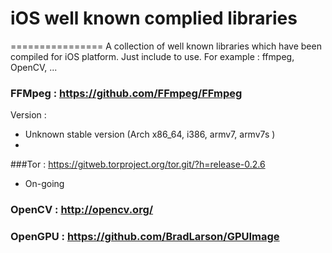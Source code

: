 # iOS well known complied libraries
================
A collection of well known libraries which have been compiled for iOS platform. Just include to use. For example : ffmpeg, OpenCV, ...


### FFMpeg : https://github.com/FFmpeg/FFmpeg
Version : 
  + Unknown stable version (Arch x86_64, i386, armv7, armv7s )
  + 

###Tor : https://gitweb.torproject.org/tor.git/?h=release-0.2.6
  + On-going

### OpenCV : http://opencv.org/


### OpenGPU : https://github.com/BradLarson/GPUImage



